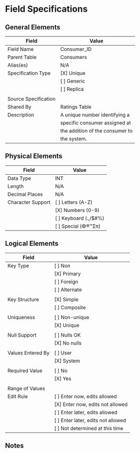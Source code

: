 # Field Specifications

## General Elements

| Field                 | Value                             |
|-----------------------|-----------------------------------|
| Field Name            |  Consumer_ID                      |
| Parent Table          |  Consumers                        |
| Alias(es)             |  N/A                              |
| Specification Type    | [X] Unique                        |
|                       | [ ] Generic                       |
|                       | [ ] Replica                       |
|                       |                                   |
| Source Specification  |                                   |
| Shared By             | Ratings Table                     |
| Description           | A unique number identifying a     |
|                       | specific consumer assigned at     |
|                       | the addition of the consumer to   |
|                       | the system.                       |


## Physical Elements

| Field                 | Value                             |
|-----------------------|-----------------------------------|
| Data Type             |  INT                              |
| Length                |  N/A                              |
| Decimal Places        |  N/A                              |
| Character Support     | [ ] Letters (A-Z)                 |
|                       | [X] Numbers (0-9)                 |
|                       | [ ] Keyboard (.,/$#%)             |
|                       | [ ] Special (©®™Σπ)               |


## Logical Elements

| Field                 | Value                             |
|-----------------------|-----------------------------------|
| Key Type              | [ ] Non                           |
|                       | [X] Primary                       |   
|                       | [ ] Foreign                       |
|                       | [ ] Alternate                     |
|                       |                                   |
| Key Structure         | [X] Simple                        |
|                       | [ ] Composite                     |
|                       |                                   |
| Uniqueness            | [ ] Non-unique                    |
|                       | [X] Unique                        |
|                       |                                   |
| Null Support          | [ ] Nulls OK                      |
|                       | [X] No nulls                      |
|                       |                                   |
| Values Entered By     | [ ] User                          |
|                       | [X] System                        |
|                       |                                   |
| Required Value        | [ ] No                            |
|                       | [X] Yes                           |
|                       |                                   |
| Range of Values       |                                   |
| Edit Rule             | [ ] Enter now, edits allowed      |
|                       | [X] Enter now, edits not allowed  |
|                       | [ ] Enter later, edits allowed    |
|                       | [ ] Enter later, edits not allowed|
|                       | [ ] Not determined at this time   |

## Notes
